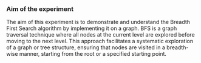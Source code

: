 <h3>Aim of the experiment</h3>
The aim of this  experiment is to demonstrate and understand the Breadth First Search algorithm by implementing it on a graph. BFS is a graph traversal technique where all nodes at the current level are explored before moving to the next level. This approach facilitates a systematic exploration of a graph or tree structure, ensuring that nodes are visited in a breadth-wise manner,  starting from the root or a specified starting point.

